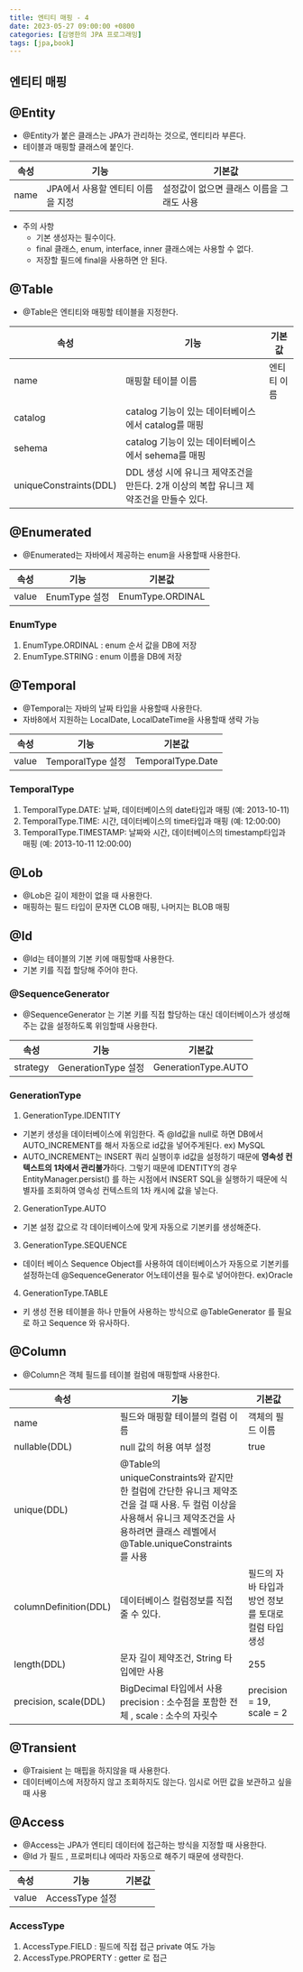 ```yaml
---
title: 엔티티 매핑 - 4
date: 2023-05-27 09:00:00 +0800
categories: [김영한의 JPA 프로그래밍]
tags: [jpa,book]
---
```


## 엔티티 매핑

## @Entity

- @Entity가 붙은 클래스는 JPA가 관리하는 것으로, 엔티티라 부른다.
- 테이블과 매핑할 클래스에 붙인다.

| 속성   | 기능                   | 기본값                     |
|------|----------------------|-------------------------|
| name | JPA에서 사용할 엔티티 이름을 지정 | 설정값이 없으면 클래스 이름을 그래도 사용 |

- 주의 사항
  - 기본 생성자는 필수이다.
  - final 클래스, enum, interface, inner 클래스에는 사용할 수 없다.
  - 저장할 필드에 final을 사용하면 안 된다.

## @Table

- @Table은 엔티티와 매핑할 테이블을 지정한다.

| 속성                     | 기능                                                   | 기본값    |
|------------------------|------------------------------------------------------|--------|
| name                   | 매핑할 테이블 이름                                           | 엔티티 이름 |
| catalog                | catalog 기능이 있는 데이터베이스에서 catalog를 매핑                  ||
| sehema                 | catalog 기능이 있는 데이터베이스에서 sehema를 매핑                   ||
| uniqueConstraints(DDL) | DDL 생성 시에 유니크 제약조건을 만든다. 2개 이상의 복합 유니크 제약조건을 만들수 있다. ||

## @Enumerated

- @Enumerated는 자바에서 제공하는 enum을 사용할때 사용한다.

| 속성    | 기능          | 기본값              |
|-------|-------------|------------------|
| value | EnumType 설정 | EnumType.ORDINAL |

### EnumType

1. EnumType.ORDINAL : enum 순서 값을 DB에 저장
2. EnumType.STRING : enum 이름을 DB에 저장

## @Temporal

- @Temporal는 자바의 날짜 타입을 사용할때 사용한다.
- 자바8에서 지원하는 LocalDate, LocalDateTime을 사용할때 생략 가능

| 속성    | 기능              | 기본값               |
|-------|-----------------|-------------------|
| value | TemporalType 설정 | TemporalType.Date |

### TemporalType

1. TemporalType.DATE: 날짜, 데이터베이스의 date타입과 매핑 (예: 2013-10-11)
2. TemporalType.TIME: 시간, 데이터베이스의 time타입과 매핑 (예: 12:00:00)
3. TemporalType.TIMESTAMP: 날짜와 시간, 데이터베이스의 timestamp타입과 매핑 (예: 2013-10-11 12:00:00)

## @Lob

- @Lob은 길이 제한이 없을 때 사용한다.
- 매핑하는 필드 타입이 문자면 CLOB 매핑, 나머지는 BLOB 매핑

## @Id

- @Id는 테이블의 기본 키에 매핑할때 사용한다.
- 기본 키를 직접 할당해 주어야 한다.

### @SequenceGenerator

- @SequenceGenerator 는 기본 키를 직접 할당하는 대신 데이터베이스가 생성해주는 값을 설정하도록 위임할때 사용한다.

| 속성       | 기능                | 기본값                 |
|----------|-------------------|---------------------|
| strategy | GenerationType 설정 | GenerationType.AUTO |

### GenerationType

1. GenerationType.IDENTITY

- 기본키 생성을 데이터베이스에 위임한다. 즉 @Id값을 null로 하면 DB에서 AUTO_INCREMENT를 해서 자동으로 id값을 넣어주게된다. ex) MySQL
- AUTO_INCREMENT는 INSERT 쿼리 실행이후 id값을 설정하기 때문에 **영속성 컨텍스트의 1차에서 관리불가**하다. 그렇기 때문에 IDENTITY의 경우 EntityManager.persist()
  를 하는 시점에서 INSERT SQL을 실행하기 때문에 식별자를 조회하여 영속성 컨텍스트의 1차 캐시에 값을 넣는다.

2. GenerationType.AUTO

- 기본 설정 값으로 각 데이터베이스에 맞게 자동으로 기본키를 생성해준다.

3. GenerationType.SEQUENCE

- 데이터 베이스 Sequence Object를 사용하여 데이터베이스가 자동으로 기본키를 설정하는데 @SequenceGenerator 어노테이션을 필수로 넣어야한다. ex)Oracle

4. GenerationType.TABLE

- 키 생성 전용 테이블을 하나 만들어 사용하는 방식으로 @TableGenerator 를 필요로 하고 Sequence 와 유사하다.

## @Column

- @Column은 객체 필드를 테이블 컬럼에 매핑할때 사용한다.

| 속성                    | 기능                                                                                                                             | 기본값                            |
|-----------------------|--------------------------------------------------------------------------------------------------------------------------------|--------------------------------|
| name                  | 필드와 매핑할 테이블의 컬럼 이름                                                                                                             | 객체의 필드 이름                      |
| nullable(DDL)         | null 값의 허용 여부 설정                                                                                                               | true                           |
| unique(DDL)           | @Table의 uniqueConstraints와 같지만 한 컬럼에 간단한 유니크 제약조건을 걸 때 사용. 두 컬럼 이상을 사용해서 유니크 제약조건을 사용하려면 클래스 레벨에서 @Table.uniqueConstraints를 사용 ||
| columnDefinition(DDL) | 데이터베이스 컬럼정보를 직접 줄 수 있다.                                                                                                        | 필드의 자바 타입과 방언 정보를 토대로 컬럼 타입 생성 |
| length(DDL)           | 문자 길이 제약조건, String 타입에만 사용                                                                                                     | 255                            |
| precision, scale(DDL) | BigDecimal 타입에서 사용 precision : 소수점을 포함한 전체 , scale : 소수의 자릿수                                                                   | precision = 19, scale = 2      |

## @Transient

- @Traisient 는 매핍을 하지않을 때 사용한다.
- 데이터베이스에 저장하지 않고 조회하지도 않는다. 임시로 어떤 값을 보관하고 싶을 때 사용

## @Access

- @Access는 JPA가 엔티티 데이터에 접근하는 방식을 지정할 때 사용한다.
- @Id 가 필드 , 프로퍼티냐 에따라 자동으로 해주기 때문에 생략한다.

| 속성    | 기능            | 기본값 |
|-------|---------------|-----|
| value | AccessType 설정 ||

### AccessType

1. AccessType.FIELD : 필드에 직접 접근 private 여도 가능
2. AccessType.PROPERTY : getter 로 접근
